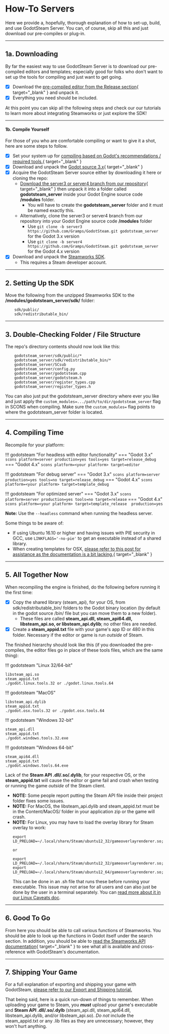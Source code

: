 # How-To Servers

Here we provide a, hopefully, thorough explanation of how to set-up, build, and use GodotSteam Server. You can, of course, skip all this and just download our pre-compiles or plug-in.

---
## 1a. Downloading

By far the easiest way to use GodotSteam Server is to download our pre-compiled editors and templates; especially good for folks who don't want to set up the tools for compiling and just want to get going.

- [x] Download the [pre-compiled editor from the Release section](https://github.com/Gramps/GodotSteam/releases){ target="_blank" } and unpack it.
- [x] Everything you need should be included.

At this point you can skip all the following steps and check our our tutorials to learn more about integrating Steamworks or just explore the SDK!

---
#### 1b. Compile Yourself

For those of you who are comfortable compiling or want to give it a shot, here are some steps to follow.

- [x] Set your system up for [compiling based on Godot's recommendations / required tools.](https://docs.godotengine.org/en/stable/development/compiling/index.html){ target="_blank" }
- [x] Download and unpack the [Godot source 3.x](https://github.com/godotengine/godot){ target="_blank" }
- [x] Acquire the GodotSteam Server source either by downloading it here or cloning the repo:
  * [Download the server3 or server4 branch from our repository](https://github.com/CoaguCo-Industries/GodotSteam){ target="_blank" } then unpack it into a folder called **godotsteam_server** inside your Godot Engine source code **/modules** folder.
    * You will have to create the **godotsteam_server** folder and it must be named exactly this.
  * Alternatively, clone the server3 or server4 branch from our repository into your Godot Engine source code **/modules** folder
    * Use ````git clone -b server3 https://github.com/Gramps/GodotSteam.git godotsteam_server```` for the Godot 3.x version
    * Use ````git clone -b server4 https://github.com/Gramps/GodotSteam.git godotsteam_server```` for the Godot 4.x version
- [x] Download and unpack the [Steamworks SDK](https://partner.steamgames.com).
  - This requires a Steam developer account.

---
## 2. Setting Up the SDK

Move the following from the unzipped Steamworks SDK to the **/modules/godotsteam_server/sdk/** folder:
````
    sdk/public/
    sdk/redistributable_bin/
````

---
## 3. Double-Checking Folder / File Structure

The repo's directory contents should now look like this:
````
    godotsteam_server/sdk/public/*
    godotsteam_server/sdk/redistributable_bin/*
    godotsteam_server/SCsub
    godotsteam_server/config.py
    godotsteam_server/godotsteam.cpp
    godotsteam_server/godotsteam.h
    godotsteam_server/register_types.cpp
    godotsteam_server/register_types.h
````

You can also just put the godotsteam_server directory where ever you like and just apply the ````custom_modules=.../path/to/dir/godotsteam_server```` flag in SCONS when compiling. Make sure the ````custom_modules=```` flag points to where the godotsteam_server folder is located.

---
## 4. Compiling Time

Recompile for your platform:

!!! godotsteam "For headless with editor functionality"
    === "Godot 3.x"
        ````scons platform=server production=yes tools=yes target=release_debug````
    === "Godot 4.x"
        ````scons platform=<your platform> target=editor````

!!! godotsteam "For debug server"
    === "Godot 3.x"
        ````scons platform=server production=yes tools=no target=release_debug````
    === "Godot 4.x"
        ````scons platform=<your platform> target=template_debug````

!!! godotsteam "For optimized server"
    === "Godot 3.x"
        ````scons platform=server production=yes tools=no target=release````
    === "Godot 4.x"
        ````scons platform=<your platform> target=template_release  production=yes````

**Note:** Use the ```--headless``` command when running the headless server.

Some things to be aware of:

- If using Ubuntu 16.10 or higher and having issues with PIE security in GCC, use ````LINKFLAGS='-no-pie'```` to get an executable instead of a shared library.
- When creating templates for OSX, [please refer to this post for assistance as the documentation is a bit lacking.]( http://steamcommunity.com/app/404790/discussions/0/364042703865087202/){ target="_blank" }

---
## 5. All Together Now

When recompiling the engine is finished, do the following before running it the first time:

- [x] Copy the shared library (steam_api), for your OS, from sdk/redistributable_bin/ folders to the Godot binary location (by default in the godot source /bin/ file but you can move them to a new folder).
    - These files are called **steam_api.dll, steam_api64.dll, libsteam_api.so, or libsteam_api.dylib**; no other files are needed.
- [x] Create a **steam_appid.txt** file with your game's app ID or 480 in this folder. Necessary if the editor or game is run _outside_ of Steam.

The finished hierarchy should look like this (if you downloaded the pre-compiles, the editor files go in place of these tools files, which are the same thing):

!!! godotsteam "Linux 32/64-bit"
  ```
  libsteam_api.so
  steam_appid.txt
  ./godot.linux.tools.32 or ./godot.linux.tools.64
  ```

!!! godotsteam "MacOS"
  ```
  libsteam_api.dylib
  steam_appid.txt
  ./godot.osx.tools.32 or ./godot.osx.tools.64
  ```

!!! godotsteam "Windows 32-bit"
  ```
  steam_api.dll
  steam_appid.txt
  ./godot.windows.tools.32.exe
  ```
!!! godotsteam "Windows 64-bit"
  ```
  steam_api64.dll
  steam_appid.txt
  ./godot.windows.tools.64.exe
  ```

Lack of the **Steam API .dll/.so/.dylib**, for your respective OS, or the **steam_appid.txt** will cause the editor or game fail and crash when testing or running the game _outside_ of the Steam client.

- **NOTE:** Some people report putting the Steam API file inside their project folder fixes some issues.
- **NOTE:** For MacOS, the libsteam_api.dylib and steam_appid.txt must be in the Content/MacOS/ folder in your application zip or the game will crash.
- **NOTE:** For Linux, you may have to load the overlay library for Steam overlay to work:
  ```
  export LD_PRELOAD=~/.local/share/Steam/ubuntu12_32/gameoverlayrenderer.so;~/.local/share/Steam/ubuntu12_64/gameoverlayrenderer.so
  
  or 
  
  export LD_PRELOAD=~/.local/share/Steam/ubuntu12_32/gameoverlayrenderer.so;
  export LD_PRELOAD=~/.local/share/Steam/ubuntu12_64/gameoverlayrenderer.so;
  ```
  This can be done in an .sh file that runs these before running your executable. This issue may not arise for all users and can also just be done by the user in a terminal separately. You can [read more about it in our Linux Caveats doc](../tutorials/linux_caveats.md).

---
## 6. Good To Go

From here you should be able to call various functions of Steamworks. You should be able to look up the functions in Godot itself under the search section. In addition, you should be able to [read the Steamworks API documentation](https://partner.steamgames.com/doc/){ target="_blank" } to see what all is available and cross-reference with GodotSteam's documentation.

---
## 7. Shipping Your Game

For a full explanation of exporting and shipping your game with GodotSteam, [please refer to our Export and Shipping tutorial.](../tutorials/exporting_shipping.md)

That being said, here is a quick run-down of things to remember. When uploading your game to Steam, you _**must**_ upload your game's executable and **Steam API .dll/.so/.dylb** (steam_api.dll, steam_api64.dll, libsteam_api.dylib, and/or libsteam_api.so). *Do not* include the steam_appid.txt or any .lib files as they are unnecessary; however, they won't hurt anything.
